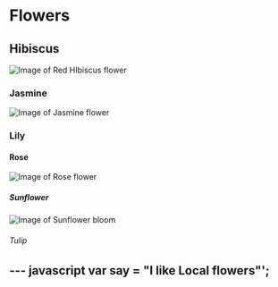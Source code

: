 # Flowers
## Hibiscus
![Image of Red HIbiscus flower](https://upload.wikimedia.org/wikipedia/commons/d/d6/Hibiscus_Kerala.jpg)
### Jasmine
![Image of Jasmine flower](https://upload.wikimedia.org/wikipedia/commons/f/fa/Jasminum_multiflorum_0001.jpg)
### Lily
#### Rose
![Image of Rose flower](https://upload.wikimedia.org/wikipedia/commons/6/61/Rose_Kerala.jpg)
##### Sunflower
![Image of Sunflower bloom](https://upload.wikimedia.org/wikipedia/commons/c/c8/Sunflower_india.jpg) 
###### Tulip

---  javascript
var say = "I like Local flowers"';
---
